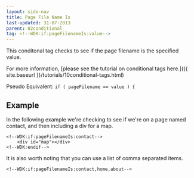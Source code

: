 ```yaml
---
layout: side-nav
title: Page File Name Is
last-updated: 31-07-2013
parent: 02conditional
tag: <!--WDK:if:pageFilenameIs:value-->
---
```


This conditonal tag checks to see if the page filename is the specified value.

For more information, [please see the tutorial on conditional tags here.]({{ site.baseurl }}/tutorials/10conditional-tags.html)

Pseudo Equivalent: 
`if ( pageFilename == value ) {`

## Example

In the following example we're checking to see if we're on a page named contact, and then including a div for a map.

~~~
<!--WDK:if:pageFilenameIs:contact-->
	<div id="map"></div>
<!--WDK:endif-->
~~~

It is also worth noting that you can use a list of comma separated items.

`<!--WDK:if:pageFilenameIs:contact,home,about-->`